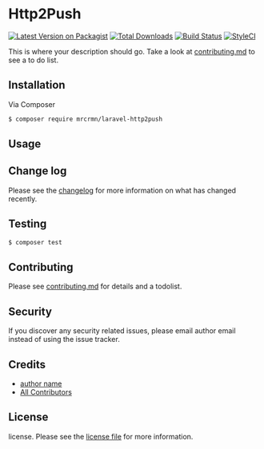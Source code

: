 # Http2Push

[![Latest Version on Packagist][ico-version]][link-packagist]
[![Total Downloads][ico-downloads]][link-downloads]
[![Build Status][ico-travis]][link-travis]
[![StyleCI][ico-styleci]][link-styleci]

This is where your description should go. Take a look at [contributing.md](contributing.md) to see a to do list.

## Installation

Via Composer

``` bash
$ composer require mrcrmn/laravel-http2push
```

## Usage

## Change log

Please see the [changelog](changelog.md) for more information on what has changed recently.

## Testing

``` bash
$ composer test
```

## Contributing

Please see [contributing.md](contributing.md) for details and a todolist.

## Security

If you discover any security related issues, please email author email instead of using the issue tracker.

## Credits

- [author name][link-author]
- [All Contributors][link-contributors]

## License

license. Please see the [license file](license.md) for more information.

[ico-version]: https://img.shields.io/packagist/v/mrcrmn/http2push.svg?style=flat-square
[ico-downloads]: https://img.shields.io/packagist/dt/mrcrmn/http2push.svg?style=flat-square
[ico-travis]: https://img.shields.io/travis/mrcrmn/http2push/master.svg?style=flat-square
[ico-styleci]: https://styleci.io/repos/12345678/shield

[link-packagist]: https://packagist.org/packages/mrcrmn/http2push
[link-downloads]: https://packagist.org/packages/mrcrmn/http2push
[link-travis]: https://travis-ci.org/mrcrmn/http2push
[link-styleci]: https://styleci.io/repos/12345678
[link-author]: https://github.com/mrcrmn
[link-contributors]: ../../contributors

